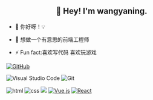 <h2 align="center">👋 Hey! I'm wangyaning. </h2>

- 🔭 你好呀！💡

- 🤔 想做一个有意思的前端工程师

- ⚡ Fun fact:喜欢写代码 喜欢玩游戏



[![GitHub](https://img.shields.io/badge/GitHub-181717?style=flat-square&logo=github&logoColor=white)](https://github.com/W-YaNing)



![Visual Studio Code](https://img.shields.io/badge/-Visual%20Studio%20Code-007acc?style=flat-square&logo=Visual%20Studio%20Code)
![Git](https://img.shields.io/badge/-Git-f05032?style=flat-square&logo=Git&logoColor=white)

![html](https://img.shields.io/badge/-html-E34F26?style=flat-square&logo=html5&logoColor=white)
![css](https://img.shields.io/badge/-css-1572B6?style=flat-square&logo=css3)
![](https://img.shields.io/badge/JavaScript-red?style=flat-square&logo=javascript) 
[![Vue.js](https://img.shields.io/badge/Vue.js-%234FC08D.svg?style=flat&logo=vue.js&logoColor=white)](https://vuejs.org/)
[![React](https://img.shields.io/badge/React-%2320232a.svg?style=flat&logo=react&logoColor=%2361DAFB)](https://reactjs.org/)

